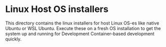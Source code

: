 # Linux Host OS installers

This directory contains the linux installers for host Linux OS-es like native 
Ubuntu or WSL Ubuntu. Execute these on a fresh OS installation to get the
system up and running for Development Container-based development quickly.
